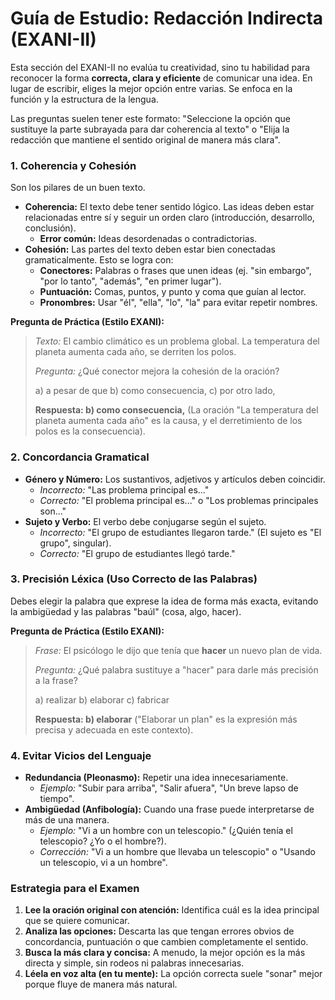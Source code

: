 # Guía de Estudio: Redacción Indirecta (EXANI-II)

Esta sección del EXANI-II no evalúa tu creatividad, sino tu habilidad para reconocer la forma **correcta, clara y eficiente** de comunicar una idea. En lugar de escribir, eliges la mejor opción entre varias. Se enfoca en la función y la estructura de la lengua.

Las preguntas suelen tener este formato: "Seleccione la opción que sustituye la parte subrayada para dar coherencia al texto" o "Elija la redacción que mantiene el sentido original de manera más clara".

### 1. Coherencia y Cohesión

Son los pilares de un buen texto.

- **Coherencia:** El texto debe tener sentido lógico. Las ideas deben estar relacionadas entre sí y seguir un orden claro (introducción, desarrollo, conclusión).
  - **Error común:** Ideas desordenadas o contradictorias.
- **Cohesión:** Las partes del texto deben estar bien conectadas gramaticalmente. Esto se logra con:
  - **Conectores:** Palabras o frases que unen ideas (ej. "sin embargo", "por lo tanto", "además", "en primer lugar").
  - **Puntuación:** Comas, puntos, y punto y coma que guían al lector.
  - **Pronombres:** Usar "él", "ella", "lo", "la" para evitar repetir nombres.

**Pregunta de Práctica (Estilo EXANI):**
> *Texto:* El cambio climático es un problema global. La temperatura del planeta aumenta cada año, se derriten los polos.
>
> *Pregunta:* ¿Qué conector mejora la cohesión de la oración?
>
> a) a pesar de que
> b) como consecuencia,
> c) por otro lado,
>
> **Respuesta: b) como consecuencia,** (La oración "La temperatura del planeta aumenta cada año" es la causa, y el derretimiento de los polos es la consecuencia).

### 2. Concordancia Gramatical

- **Género y Número:** Los sustantivos, adjetivos y artículos deben coincidir.
  - *Incorrecto:* "Las problema principal es..."
  - *Correcto:* "El problema principal es..." o "Los problemas principales son..."
- **Sujeto y Verbo:** El verbo debe conjugarse según el sujeto.
  - *Incorrecto:* "El grupo de estudiantes llegaron tarde." (El sujeto es "El grupo", singular).
  - *Correcto:* "El grupo de estudiantes llegó tarde."

### 3. Precisión Léxica (Uso Correcto de las Palabras)

Debes elegir la palabra que exprese la idea de forma más exacta, evitando la ambigüedad y las palabras "baúl" (cosa, algo, hacer).

**Pregunta de Práctica (Estilo EXANI):**
> *Frase:* El psicólogo le dijo que tenía que **hacer** un nuevo plan de vida.
>
> *Pregunta:* ¿Qué palabra sustituye a "hacer" para darle más precisión a la frase?
>
> a) realizar
> b) elaborar
> c) fabricar
>
> **Respuesta: b) elaborar** ("Elaborar un plan" es la expresión más precisa y adecuada en este contexto).

### 4. Evitar Vicios del Lenguaje

- **Redundancia (Pleonasmo):** Repetir una idea innecesariamente.
  - *Ejemplo:* "Subir para arriba", "Salir afuera", "Un breve lapso de tiempo".
- **Ambigüedad (Anfibología):** Cuando una frase puede interpretarse de más de una manera.
  - *Ejemplo:* "Vi a un hombre con un telescopio." (¿Quién tenía el telescopio? ¿Yo o el hombre?).
  - *Corrección:* "Vi a un hombre que llevaba un telescopio" o "Usando un telescopio, vi a un hombre".

### Estrategia para el Examen

1.  **Lee la oración original con atención:** Identifica cuál es la idea principal que se quiere comunicar.
2.  **Analiza las opciones:** Descarta las que tengan errores obvios de concordancia, puntuación o que cambien completamente el sentido.
3.  **Busca la más clara y concisa:** A menudo, la mejor opción es la más directa y simple, sin rodeos ni palabras innecesarias.
4.  **Léela en voz alta (en tu mente):** La opción correcta suele "sonar" mejor porque fluye de manera más natural.